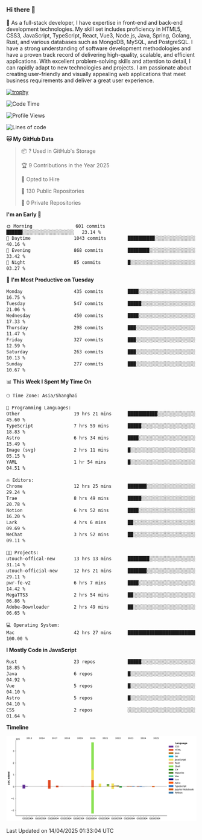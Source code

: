 ### Hi there 👋

🌱 As a full-stack developer, I have expertise in front-end and back-end development technologies. My skill set includes proficiency in HTML5, CSS3, JavaScript, TypeScript, React, Vue3, Node.js, Java, Spring, Golang, Rust, and various databases such as MongoDB, MySQL, and PostgreSQL. I have a strong understanding of software development methodologies and have a proven track record of delivering high-quality, scalable, and efficient applications. With excellent problem-solving skills and attention to detail, I can rapidly adapt to new technologies and projects. I am passionate about creating user-friendly and visually appealing web applications that meet business requirements and deliver a great user experience.

[![trophy](https://github-profile-trophy.vercel.app/?username=elton&rank=SECRET,SSS,SS,S,AAA,AA,A&theme=onedark&no-frame=true&margin-w=10)](https://github.com/ryo-ma/github-profile-trophy)

<!--START_SECTION:waka-->
![Code Time](http://img.shields.io/badge/Code%20Time-1%2C530%20hrs%2029%20mins-blue)

![Profile Views](http://img.shields.io/badge/Profile%20Views-0-blue)

![Lines of code](https://img.shields.io/badge/From%20Hello%20World%20I%27ve%20Written-5.6%20million%20lines%20of%20code-blue)

**🐱 My GitHub Data** 

> 📦 ? Used in GitHub's Storage 
 > 
> 🏆 9 Contributions in the Year 2025
 > 
> 💼 Opted to Hire
 > 
> 📜 130 Public Repositories 
 > 
> 🔑 0 Private Repositories 
 > 
**I'm an Early 🐤** 

```text
🌞 Morning                601 commits         ██████░░░░░░░░░░░░░░░░░░░   23.14 % 
🌆 Daytime                1043 commits        ██████████░░░░░░░░░░░░░░░   40.16 % 
🌃 Evening                868 commits         ████████░░░░░░░░░░░░░░░░░   33.42 % 
🌙 Night                  85 commits          █░░░░░░░░░░░░░░░░░░░░░░░░   03.27 % 
```
📅 **I'm Most Productive on Tuesday** 

```text
Monday                   435 commits         ████░░░░░░░░░░░░░░░░░░░░░   16.75 % 
Tuesday                  547 commits         █████░░░░░░░░░░░░░░░░░░░░   21.06 % 
Wednesday                450 commits         ████░░░░░░░░░░░░░░░░░░░░░   17.33 % 
Thursday                 298 commits         ███░░░░░░░░░░░░░░░░░░░░░░   11.47 % 
Friday                   327 commits         ███░░░░░░░░░░░░░░░░░░░░░░   12.59 % 
Saturday                 263 commits         ███░░░░░░░░░░░░░░░░░░░░░░   10.13 % 
Sunday                   277 commits         ███░░░░░░░░░░░░░░░░░░░░░░   10.67 % 
```


📊 **This Week I Spent My Time On** 

```text
🕑︎ Time Zone: Asia/Shanghai

💬 Programming Languages: 
Other                    19 hrs 21 mins      ███████████░░░░░░░░░░░░░░   45.60 % 
TypeScript               7 hrs 59 mins       █████░░░░░░░░░░░░░░░░░░░░   18.83 % 
Astro                    6 hrs 34 mins       ████░░░░░░░░░░░░░░░░░░░░░   15.49 % 
Image (svg)              2 hrs 11 mins       █░░░░░░░░░░░░░░░░░░░░░░░░   05.15 % 
YAML                     1 hr 54 mins        █░░░░░░░░░░░░░░░░░░░░░░░░   04.51 % 

🔥 Editors: 
Chrome                   12 hrs 25 mins      ███████░░░░░░░░░░░░░░░░░░   29.24 % 
Trae                     8 hrs 49 mins       █████░░░░░░░░░░░░░░░░░░░░   20.78 % 
Notion                   6 hrs 52 mins       ████░░░░░░░░░░░░░░░░░░░░░   16.20 % 
Lark                     4 hrs 6 mins        ██░░░░░░░░░░░░░░░░░░░░░░░   09.69 % 
WeChat                   3 hrs 52 mins       ██░░░░░░░░░░░░░░░░░░░░░░░   09.11 % 

🐱‍💻 Projects: 
utouch-offical-new       13 hrs 13 mins      ████████░░░░░░░░░░░░░░░░░   31.14 % 
utouch-official-new      12 hrs 21 mins      ███████░░░░░░░░░░░░░░░░░░   29.11 % 
pwr-fe-v2                6 hrs 7 mins        ████░░░░░░░░░░░░░░░░░░░░░   14.42 % 
MegaTTS3                 2 hrs 54 mins       ██░░░░░░░░░░░░░░░░░░░░░░░   06.86 % 
Adobe-Downloader         2 hrs 49 mins       ██░░░░░░░░░░░░░░░░░░░░░░░   06.65 % 

💻 Operating System: 
Mac                      42 hrs 27 mins      █████████████████████████   100.00 % 
```

**I Mostly Code in JavaScript** 

```text
Rust                     23 repos            █████░░░░░░░░░░░░░░░░░░░░   18.85 % 
Java                     6 repos             █░░░░░░░░░░░░░░░░░░░░░░░░   04.92 % 
Vue                      5 repos             █░░░░░░░░░░░░░░░░░░░░░░░░   04.10 % 
Astro                    5 repos             █░░░░░░░░░░░░░░░░░░░░░░░░   04.10 % 
CSS                      2 repos             ░░░░░░░░░░░░░░░░░░░░░░░░░   01.64 % 
```



**Timeline**

![Lines of Code chart](https://raw.githubusercontent.com/elton/elton/main/assets/bar_graph.png)


 Last Updated on 14/04/2025 01:33:04 UTC
<!--END_SECTION:waka-->

<!--
**elton/elton** is a ✨ _special_ ✨ repository because its `README.md` (this file) appears on your GitHub profile.

Here are some ideas to get you started:

- 🔭 I’m currently working on ...
- 🌱 I’m currently learning ...
- 👯 I’m looking to collaborate on ...
- 🤔 I’m looking for help with ...
- 💬 Ask me about ...
- 📫 How to reach me: ...
- 😄 Pronouns: ...
- ⚡ Fun fact: ...
-->
